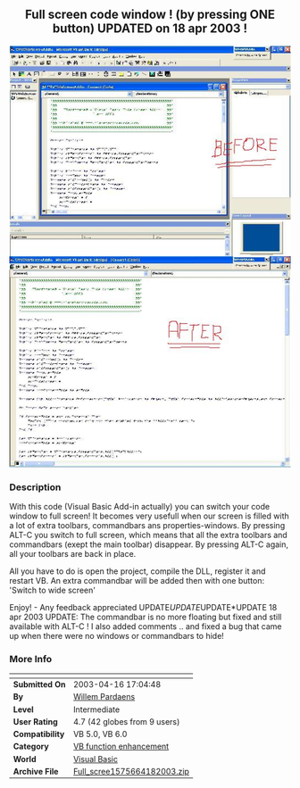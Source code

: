 ﻿<div align="center">

## Full screen code window \! \(by pressing ONE button\) UPDATED on 18 apr 2003 \!

<img src="PIC200341611246505.JPG">
</div>

### Description

With this code (Visual Basic Add-in actually) you can switch your code window to full screen! It becomes very usefull when our screen is filled with a lot of extra toolbars, commandbars ans properties-windows. By pressing ALT-C you switch to full screen, which means that all the extra toolbars and commandbars (exept the main toolbar) disappear. By pressing ALT-C again, all your toolbars are back in place.

All you have to do is open the project, compile the DLL, register it and restart VB. An extra commandbar will be added then with one button: 'Switch to wide screen'

Enjoy! - Any feedback appreciated UPDATE*UPDATE*UPDATE*UPDATE 18 apr 2003 UPDATE: The commandbar is no more floating but fixed and still available with ALT-C ! I also added comments .. and fixed a bug that came up when there were no windows or commandbars to hide!
 
### More Info
 


<span>             |<span>
---                |---
**Submitted On**   |2003-04-16 17:04:48
**By**             |[Willem Pardaens](https://github.com/Planet-Source-Code/PSCIndex/blob/master/ByAuthor/willem-pardaens.md)
**Level**          |Intermediate
**User Rating**    |4.7 (42 globes from 9 users)
**Compatibility**  |VB 5\.0, VB 6\.0
**Category**       |[VB function enhancement](https://github.com/Planet-Source-Code/PSCIndex/blob/master/ByCategory/vb-function-enhancement__1-25.md)
**World**          |[Visual Basic](https://github.com/Planet-Source-Code/PSCIndex/blob/master/ByWorld/visual-basic.md)
**Archive File**   |[Full\_scree1575664182003\.zip](https://github.com/Planet-Source-Code/willem-pardaens-full-screen-code-window-by-pressing-one-button-updated-on-18-apr-2003__1-44786/archive/master.zip)








